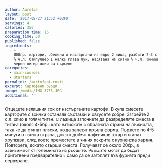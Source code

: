 ```yaml
---
author: Aurelia
layout: post
date: '2017-05-27 21:52 +0300'
servings: 4
calories: 350
preparation_time: 15
cooking_time: 30
published: false
ingredients:
  - >
    800гр. картофи, обелени и настъргани на едро 2 яйца, разбити 2-3 с.л. брашно
    ½ ч.л. бакпулвер 1 малка глава лук, нарязана на ситно ½ ч.л. кимион сол
    черен пипер олио за пържене
categories:
  - main-courses
  - starters
permalink: /kartofeni-rosti
excerpt: Картофени рьощи
image: /media/IMG_3755.JPG
additional: ''
---
```

Отцедете излишния сок от настърганите картофи. В купа смесете картофите с всички останали съставки и овкусете добре. Загрейте 2 с.л. олио в голям тиган. С лъжица започнете да разпределяте сместа в тигана (около 4-5бр.) като натискате с обратната страна на лъжицата, така че да станат плоски, но да запазят кръгла форма. Пържете по 4-5 минути от всяка страна, докато добият кафеникав загар и станат хрупкави, след което преместете в чиния покрита с кухненска хартия. Повторете, докато свърши сместа. Получават се около 20бр., в зависимост от големината на рьощите. Рьощите могат да бъдат приготвени предварително и само да се затоплят във фурната преди сервиране.
